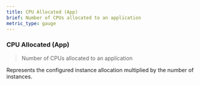 ```yaml
---
title: CPU Allocated (App)
brief: Number of CPUs allocated to an application
metric_type: gauge
---
```

### CPU Allocated (App)

> Number of CPUs allocated to an application

Represents the configured instance allocation multiplied by the number of 
instances.
